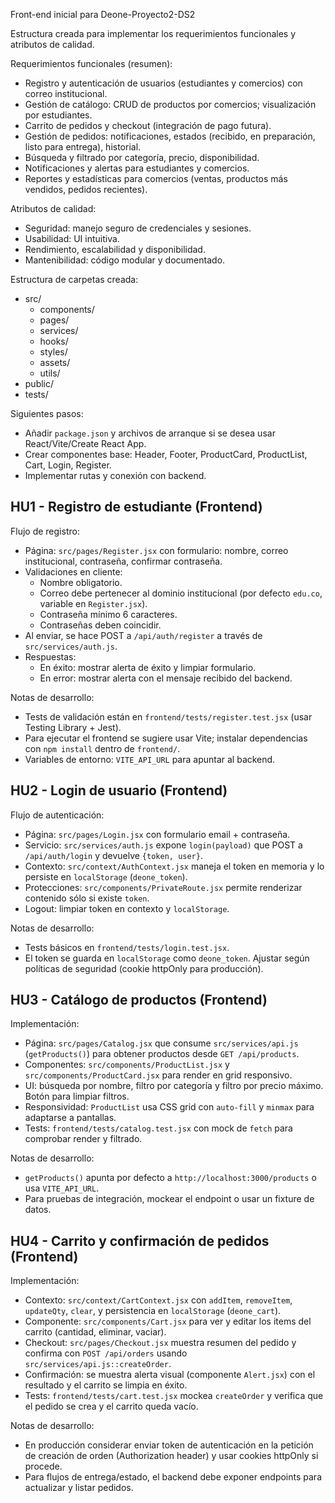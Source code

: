 Front-end inicial para Deone-Proyecto2-DS2

Estructura creada para implementar los requerimientos funcionales y atributos de calidad.

Requerimientos funcionales (resumen):
- Registro y autenticación de usuarios (estudiantes y comercios) con correo institucional.
- Gestión de catálogo: CRUD de productos por comercios; visualización por estudiantes.
- Carrito de pedidos y checkout (integración de pago futura).
- Gestión de pedidos: notificaciones, estados (recibido, en preparación, listo para entrega), historial.
- Búsqueda y filtrado por categoría, precio, disponibilidad.
- Notificaciones y alertas para estudiantes y comercios.
- Reportes y estadísticas para comercios (ventas, productos más vendidos, pedidos recientes).

Atributos de calidad:
- Seguridad: manejo seguro de credenciales y sesiones.
- Usabilidad: UI intuitiva.
- Rendimiento, escalabilidad y disponibilidad.
- Mantenibilidad: código modular y documentado.

Estructura de carpetas creada:
- src/
  - components/
  - pages/
  - services/
  - hooks/
  - styles/
  - assets/
  - utils/
- public/
- tests/

Siguientes pasos:
- Añadir `package.json` y archivos de arranque si se desea usar React/Vite/Create React App.
- Crear componentes base: Header, Footer, ProductCard, ProductList, Cart, Login, Register.
- Implementar rutas y conexión con backend.

HU1 - Registro de estudiante (Frontend)
-------------------------------------

Flujo de registro:
- Página: `src/pages/Register.jsx` con formulario: nombre, correo institucional, contraseña, confirmar contraseña.
- Validaciones en cliente:
  - Nombre obligatorio.
  - Correo debe pertenecer al dominio institucional (por defecto `edu.co`, variable en `Register.jsx`).
  - Contraseña mínimo 6 caracteres.
  - Contraseñas deben coincidir.
- Al enviar, se hace POST a `/api/auth/register` a través de `src/services/auth.js`.
- Respuestas:
  - En éxito: mostrar alerta de éxito y limpiar formulario.
  - En error: mostrar alerta con el mensaje recibido del backend.

Notas de desarrollo:
- Tests de validación están en `frontend/tests/register.test.jsx` (usar Testing Library + Jest).
- Para ejecutar el frontend se sugiere usar Vite; instalar dependencias con `npm install` dentro de `frontend/`.
- Variables de entorno: `VITE_API_URL` para apuntar al backend.

HU2 - Login de usuario (Frontend)
--------------------------------

Flujo de autenticación:
- Página: `src/pages/Login.jsx` con formulario email + contraseña.
- Servicio: `src/services/auth.js` expone `login(payload)` que POST a `/api/auth/login` y devuelve `{token, user}`.
- Contexto: `src/context/AuthContext.jsx` maneja el token en memoria y lo persiste en `localStorage` (`deone_token`).
- Protecciones: `src/components/PrivateRoute.jsx` permite renderizar contenido sólo si existe `token`.
- Logout: limpiar token en contexto y `localStorage`.

Notas de desarrollo:
- Tests básicos en `frontend/tests/login.test.jsx`.
- El token se guarda en `localStorage` como `deone_token`. Ajustar según políticas de seguridad (cookie httpOnly para producción).

HU3 - Catálogo de productos (Frontend)
-------------------------------------

Implementación:
- Página: `src/pages/Catalog.jsx` que consume `src/services/api.js` (`getProducts()`) para obtener productos desde `GET /api/products`.
- Componentes: `src/components/ProductList.jsx` y `src/components/ProductCard.jsx` para render en grid responsivo.
- UI: búsqueda por nombre, filtro por categoría y filtro por precio máximo. Botón para limpiar filtros.
- Responsividad: `ProductList` usa CSS grid con `auto-fill` y `minmax` para adaptarse a pantallas.
- Tests: `frontend/tests/catalog.test.jsx` con mock de `fetch` para comprobar render y filtrado.

Notas de desarrollo:
- `getProducts()` apunta por defecto a `http://localhost:3000/products` o usa `VITE_API_URL`.
- Para pruebas de integración, mockear el endpoint o usar un fixture de datos.

HU4 - Carrito y confirmación de pedidos (Frontend)
--------------------------------------------------

Implementación:
- Contexto: `src/context/CartContext.jsx` con `addItem`, `removeItem`, `updateQty`, `clear`, y persistencia en `localStorage` (`deone_cart`).
- Componente: `src/components/Cart.jsx` para ver y editar los items del carrito (cantidad, eliminar, vaciar).
- Checkout: `src/pages/Checkout.jsx` muestra resumen del pedido y confirma con `POST /api/orders` usando `src/services/api.js::createOrder`.
- Confirmación: se muestra alerta visual (componente `Alert.jsx`) con el resultado y el carrito se limpia en éxito.
- Tests: `frontend/tests/cart.test.jsx` mockea `createOrder` y verifica que el pedido se crea y el carrito queda vacío.

Notas de desarrollo:
- En producción considerar enviar token de autenticación en la petición de creación de orden (Authorization header) y usar cookies httpOnly si procede.
- Para flujos de entrega/estado, el backend debe exponer endpoints para actualizar y listar pedidos.




